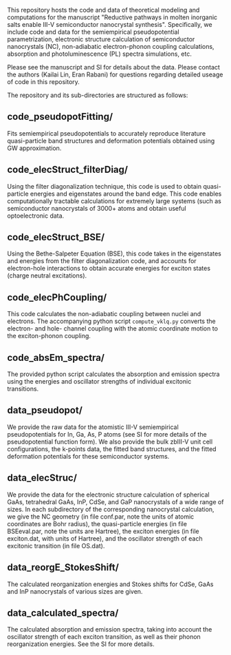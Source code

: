 This repository hosts the code and data of theoretical modeling and computations for the manuscript "Reductive pathways in molten inorganic salts enable III-V semiconductor nanocrystal synthesis". Specifically, we include code and data for the semiempirical pseudopotential parametrization, electronic structure calculation of semiconductor nanocrystals (NC), non-adiabatic electron-phonon coupling calculations, absorption and photoluminescence (PL) spectra simulations, etc. 

Please see the manuscript and SI for details about the data. Please contact the authors (Kailai Lin, Eran Rabani) for questions regarding detailed useage of code in this repository. 

The repository and its sub-directories are structured as follows: 


## code_pseudopotFitting/

Fits semiempirical pseudopotentials to accurately reproduce literature quasi-particle band structures and deformation potentials obtained using GW approximation. 


## code_elecStruct_filterDiag/

Using the filter diagonalization technique, this code is used to obtain quasi-particle energies and eigenstates around the band edge. This code enables computationally tractable calculations for extremely large systems (such as semiconductor nanocrystals of 3000+ atoms and obtain useful optoelectronic data. 


## code_elecStruct_BSE/

Using the Bethe-Salpeter Equation (BSE), this code takes in the eigenstates and energies from the filter diagonalization code, and accounts for electron-hole interactions to obtain accurate energies for exciton states (charge neutral excitations). 


## code_elecPhCoupling/

This code calculates the non-adiabatic coupling between nuclei and electrons. The accompanying python script `compute_vklq.py` converts the electron- and hole- channel coupling with the atomic coordinate motion to the exciton-phonon coupling. 


## code_absEm_spectra/

The provided python script calculates the absorption and emission spectra using the energies and oscillator strengths of individual excitonic transitions. 


## data_pseudopot/

We provide the raw data for the atomistic III-V semiempirical pseudopotentials for In, Ga, As, P atoms (see SI for more details of the pseudopotential function form). We also provide the bulk zbIII-V unit cell configurations, the k-points data, the fitted band structures, and the fitted deformation potentials for these semiconductor systems.


## data_elecStruc/

We provide the data for the electronic structure calculation of spherical GaAs, tetrahedral GaAs, InP, CdSe, and GaP nanocrystals of a wide range of sizes. In each subdirectory of the corresponding nanocrystal calculation, we give the NC geometry (in file conf.par, note the units of atomic coordinates are Bohr radius), the quasi-particle energies (in file BSEeval.par, note the units are Hartree), the exciton energies (in file exciton.dat, with units of Hartree), and the oscillator strength of each excitonic transition (in file OS.dat). 


## data_reorgE_StokesShift/ 

The calculated reorganization energies and Stokes shifts for CdSe, GaAs and InP nanocrystals of various sizes are given. 


## data_calculated_spectra/

The calculated absorption and emission spectra, taking into account the oscillator strength of each exciton transition, as well as their phonon reorganization energies. See the SI for more details. 